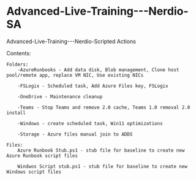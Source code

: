 # Advanced-Live-Training---Nerdio-SA
Advanced-Live-Training---Nerdio-Scripted Actions

Contents:

    Folders:
        -AzureRunbooks - Add data disk, Blob management, Clone host pool/remote app, replace VM NIC, Use existing NICs

        -FSLogix - Scheduled task, Add Azure Files key, FSLogix

        -OneDrive - Maintenance cleanup

        -Teams - Stop Teams and remove 2.0 cache, Teams 1.0 removal 2.0 install

        -Windows - create scheduled task, Win11 optimizations

        -Storage - Azure files manual join to ADDS

    Files:
        Azure Runbook Stub.ps1 - stub file for baseline to create new Azure Runbook script files

        Windwos Script stub.ps1 - stub file for baseline to create new Windows script files


